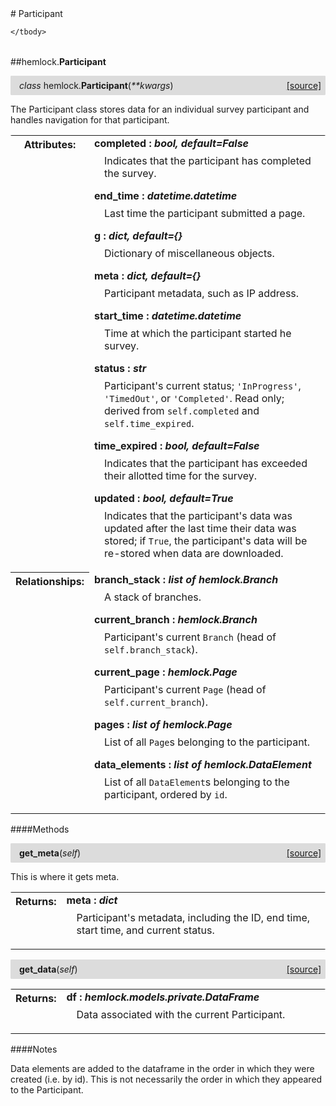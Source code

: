 <script src="https://cdn.mathjax.org/mathjax/latest/MathJax.js?config=TeX-AMS-MML_HTMLorMML" type="text/javascript"></script>

<link rel="stylesheet" href="https://assets.readthedocs.org/static/css/readthedocs-doc-embed.css" type="text/css" />

<style>
    a.src-href {
        float: right;
    }
    p.attr {
        margin-top: 0.5em;
        margin-left: 1em;
    }
    p.func-header {
        background-color: gainsboro;
        border-radius: 0.1em;
        padding: 0.5em;
        padding-left: 1em;
    }
    table.field-table {
        border-radius: 0.1em
    }
</style># Participant

<table class="docutils field-list field-table" frame="void" rules="none">
    <col class="field-name" />
    <col class="field-body" />
    <tbody valign="top">
        
    </tbody>
</table>



##hemlock.**Participant**

<p class="func-header">
    <i>class</i> hemlock.<b>Participant</b>(<i>**kwargs</i>) <a class="src-href" target="_blank" href="https://github.com/dsbowen/hemlock/blob/master/hemlock/models/participant.py#L32">[source]</a>
</p>

The Participant class stores data for an individual survey participant and
handles navigation for that participant.

<table class="docutils field-list field-table" frame="void" rules="none">
    <col class="field-name" />
    <col class="field-body" />
    <tbody valign="top">
        <tr class="field">
    <th class="field-name"><b>Attributes:</b></td>
    <td class="field-body" width="100%"><b>completed : <i>bool, default=False</i></b>
<p class="attr">
    Indicates that the participant has completed the survey.
</p>
<b>end_time : <i>datetime.datetime</i></b>
<p class="attr">
    Last time the participant submitted a page.
</p>
<b>g : <i>dict, default={}</i></b>
<p class="attr">
    Dictionary of miscellaneous objects.
</p>
<b>meta : <i>dict, default={}</i></b>
<p class="attr">
    Participant metadata, such as IP address.
</p>
<b>start_time : <i>datetime.datetime</i></b>
<p class="attr">
    Time at which the participant started he survey.
</p>
<b>status : <i>str</i></b>
<p class="attr">
    Participant's current status; <code>'InProgress'</code>, <code>'TimedOut'</code>, or <code>'Completed'</code>. Read only; derived from <code>self.completed</code> and <code>self.time_expired</code>.
</p>
<b>time_expired : <i>bool, default=False</i></b>
<p class="attr">
    Indicates that the participant has exceeded their allotted time for the survey.
</p>
<b>updated : <i>bool, default=True</i></b>
<p class="attr">
    Indicates that the participant's data was updated after the last time their data was stored; if <code>True</code>, the participant's data will be re-stored when data are downloaded.
</p></td>
</tr>
<tr class="field">
    <th class="field-name"><b>Relationships:</b></td>
    <td class="field-body" width="100%"><b>branch_stack : <i>list of hemlock.Branch</i></b>
<p class="attr">
    A stack of branches.
</p>
<b>current_branch : <i>hemlock.Branch</i></b>
<p class="attr">
    Participant's current <code>Branch</code> (head of <code>self.branch_stack</code>).
</p>
<b>current_page : <i>hemlock.Page</i></b>
<p class="attr">
    Participant's current <code>Page</code> (head of <code>self.current_branch</code>).
</p>
<b>pages : <i>list of hemlock.Page</i></b>
<p class="attr">
    List of all <code>Page</code>s belonging to the participant.
</p>
<b>data_elements : <i>list of hemlock.DataElement</i></b>
<p class="attr">
    List of all <code>DataElement</code>s belonging to the participant, ordered by <code>id</code>.
</p></td>
</tr>
    </tbody>
</table>



####Methods



<p class="func-header">
    <i></i> <b>get_meta</b>(<i>self</i>) <a class="src-href" target="_blank" href="https://github.com/dsbowen/hemlock/blob/master/hemlock/models/participant.py#L197">[source]</a>
</p>

This is where it gets meta.

<table class="docutils field-list field-table" frame="void" rules="none">
    <col class="field-name" />
    <col class="field-body" />
    <tbody valign="top">
        <tr class="field">
    <th class="field-name"><b>Returns:</b></td>
    <td class="field-body" width="100%"><b>meta : <i>dict</i></b>
<p class="attr">
    Participant's metadata, including the ID, end time, start time, and current status.
</p></td>
</tr>
    </tbody>
</table>





<p class="func-header">
    <i></i> <b>get_data</b>(<i>self</i>) <a class="src-href" target="_blank" href="https://github.com/dsbowen/hemlock/blob/master/hemlock/models/participant.py#L216">[source]</a>
</p>



<table class="docutils field-list field-table" frame="void" rules="none">
    <col class="field-name" />
    <col class="field-body" />
    <tbody valign="top">
        <tr class="field">
    <th class="field-name"><b>Returns:</b></td>
    <td class="field-body" width="100%"><b>df : <i>hemlock.models.private.DataFrame</i></b>
<p class="attr">
    Data associated with the current Participant.
</p></td>
</tr>
    </tbody>
</table>

####Notes

Data elements are added to the dataframe in the order in which they
were created (i.e. by id). This is not necessarily the order in which
they appeared to the Participant.